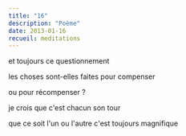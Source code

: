 ```yaml
---
title: "16"
description: "Poème"
date: 2013-01-16
recueil: meditations
---
```


et toujours ce questionnement

les choses sont-elles faites
pour compenser

ou pour récompenser ?

je crois que c'est chacun son tour

que ce soit l'un ou l'autre
c'est toujours magnifique
